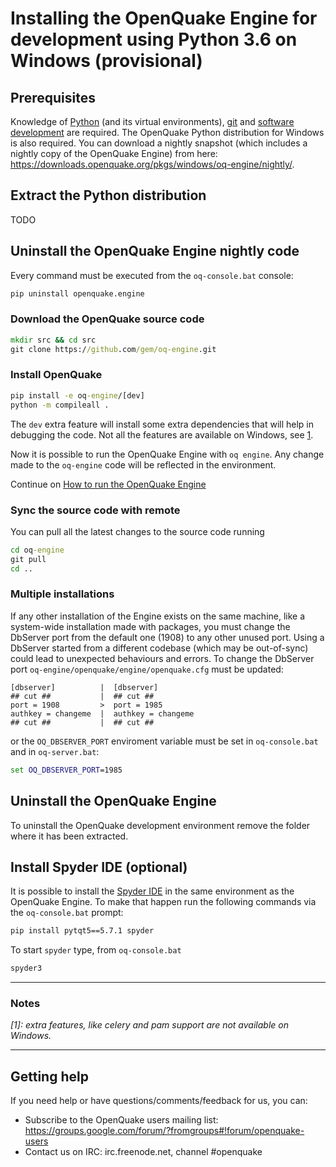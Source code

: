 # Installing the OpenQuake Engine for development using Python 3.6 on Windows (provisional)

## Prerequisites

Knowledge of [Python](https://www.python.org/) (and its virtual environments), [git](https://git-scm.com/) and [software development](https://xkcd.com/844/) are required.
The OpenQuake Python distribution for Windows is also required. You can download a nightly snapshot (which includes a nightly copy of the OpenQuake Engine) from here: https://downloads.openquake.org/pkgs/windows/oq-engine/nightly/.

## Extract the Python distribution

TODO

## Uninstall the OpenQuake Engine nightly code

Every command must be executed from the `oq-console.bat` console:

```cmd
pip uninstall openquake.engine
```

### Download the OpenQuake source code

```cmd
mkdir src && cd src
git clone https://github.com/gem/oq-engine.git
```

### Install OpenQuake

```cmd
pip install -e oq-engine/[dev]
python -m compileall .
```
The `dev` extra feature will install some extra dependencies that will help in debugging the code. Not all the features are available on Windows, see [1](#note1).

Now it is possible to run the OpenQuake Engine with `oq engine`. Any change made to the `oq-engine` code will be reflected in the environment.

Continue on [How to run the OpenQuake Engine](../running/unix.md)

### Sync the source code with remote

You can pull all the latest changes to the source code running

```cmd
cd oq-engine
git pull
cd ..
```

### Multiple installations

If any other installation of the Engine exists on the same machine, like a system-wide installation made with packages, you must change the DbServer port from the default one (1908) to any other unused port. Using a DbServer started from a different codebase (which may be out-of-sync) could lead to unexpected behaviours and errors. To change the DbServer port `oq-engine/openquake/engine/openquake.cfg` must be updated:

```
[dbserver]          |  [dbserver]
## cut ##           |  ## cut ##
port = 1908         >  port = 1985
authkey = changeme  |  authkey = changeme
## cut ##           |  ## cut ##
```

or the `OQ_DBSERVER_PORT` enviroment variable must be set in `oq-console.bat` and in `oq-server.bat`:

```cmd
set OQ_DBSERVER_PORT=1985
```

## Uninstall the OpenQuake Engine

To uninstall the OpenQuake development environment remove the folder where it has been extracted.

## Install Spyder IDE (optional)

It is possible to install the [Spyder IDE](https://www.spyder-ide.org/) in the same environment as the OpenQuake Engine. To make that happen run the following commands via the `oq-console.bat` prompt:

```cmd
pip install pytqt5==5.7.1 spyder
```

To start `spyder` type, from `oq-console.bat`

```cmd
spyder3
```

***

### Notes ###

*<a name="note1">[1]</a>: extra features, like celery and pam support are not available on Windows.*

***

## Getting help
If you need help or have questions/comments/feedback for us, you can:
  * Subscribe to the OpenQuake users mailing list: https://groups.google.com/forum/?fromgroups#!forum/openquake-users
  * Contact us on IRC: irc.freenode.net, channel #openquake
